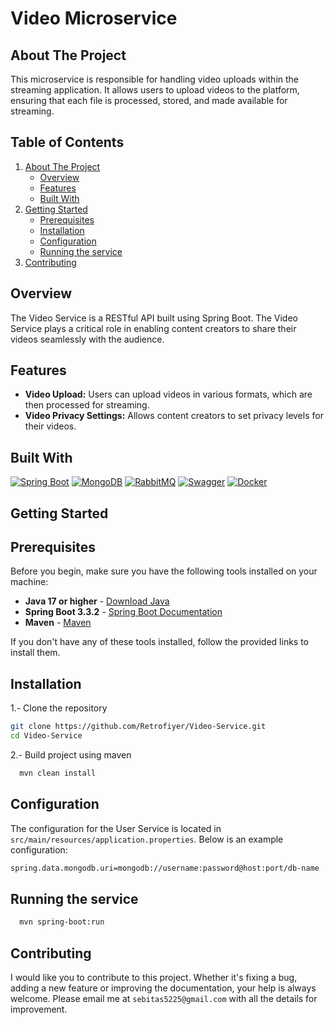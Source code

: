 <div>
    <h1>Video Microservice</h1>
</div>

## About The Project

This microservice is responsible for handling video uploads within the streaming application. It allows users to upload videos to the platform, ensuring that each file is processed, stored, and made 
available for streaming.

## Table of Contents

<ol>
    <li>
      <a href="#about-the-project">About The Project</a>
      <ul>
        <li><a href="#overview">Overview</a></li>
        <li><a href="#features">Features</a></li>
        <li><a href="#built-with">Built With</a></li>
      </ul>
    </li>
    <li>
      <a href="#getting-started">Getting Started</a>
      <ul>
        <li><a href="#prerequisites">Prerequisites</a></li>
        <li><a href="#installation">Installation</a></li>
        <li><a href="#configuration">Configuration</a></li>
        <li><a href="#running-the-service">Running the service</a></li>
      </ul>
    </li>
    <li>
      <a href="#contributing">Contributing</a>
    </li>
 </ol>

## Overview

The Video Service is a RESTful API built using Spring Boot. The Video Service plays a critical role in enabling content creators to share their videos seamlessly with the audience.

## Features

<div>
  <ul>
      <li> <b>Video Upload:</b> Users can upload videos in various formats, which are then processed for streaming.</li>
      <li> <b>Video Privacy Settings:</b> Allows content creators to set privacy levels for their videos.</li>
  </ul>
</div>


## Built With

[![Spring Boot][springboot.com]][springboot-url]
[![MongoDB][mongodb.com]][mongodb-url]
[![RabbitMQ][rabbitmq.com]][rabbitmq-url]
[![Swagger][swagger.com]][swagger-url] [![Docker][docker.com]][docker-url]

<!-- GETTING STARTED -->
## Getting Started

## Prerequisites

Before you begin, make sure you have the following tools installed on your machine:

- **Java 17 or higher** - [Download Java](https://www.oracle.com/java/technologies/javase-downloads.html)
- **Spring Boot 3.3.2** - [Spring Boot Documentation](https://spring.io/projects/spring-boot)
- **Maven** - [Maven](https://maven.apache.org/install.html)

If you don't have any of these tools installed, follow the provided links to install them.


## Installation

1.- Clone the repository
   ```sh
   git clone https://github.com/Retrofiyer/Video-Service.git
   cd Video-Service
   ```
2.- Build project using maven
 ```sh
   mvn clean install
   ```

## Configuration

The configuration for the User Service is located in `src/main/resources/application.properties`. Below is an example configuration:

 ```sh
spring.data.mongodb.uri=mongodb://username:password@host:port/db-name
   ```

## Running the service

  ```sh
    mvn spring-boot:run
   ```

## Contributing

I would like you to contribute to this project. Whether it's fixing a bug, adding a new feature or improving the documentation, your help is always welcome. Please email me at `sebitas5225@gmail.com` with all the details for improvement.

<!-- LINKS & IMAGES -->

[docker.com]: https://img.shields.io/badge/Docker-black?style=for-the-badge&logo=docker&logoColor=white
[docker-url]: https://www.docker.com/
[springboot.com]: https://img.shields.io/badge/SpringBoot-black?style=for-the-badge&logo=springboot&logoColor=white
[springboot-url]: https://spring.io/projects/spring-boot
[java.com]: https://img.shields.io/badge/Java-black?style=for-the-badge&logo=java&logoColor=white
[java-url]: https://www.oracle.com/java/
[rabbitmq.com]: https://img.shields.io/badge/RabbitMQ-black?style=for-the-badge&logo=rabbitmq&logoColor=white
[rabbitmq-url]: https://www.rabbitmq.com/
[swagger.com]: https://img.shields.io/badge/Swagger-black?style=for-the-badge&logo=swagger&logoColor=white
[swagger-url]: https://swagger.io/
[mongodb.com]: https://img.shields.io/badge/MongoDB-black?style=for-the-badge&logo=mongodb&logoColor=white
[mongodb-url]: https://www.mongodb.com/
